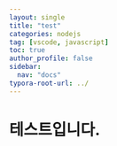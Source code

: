 ```yaml
---
layout: single
title: "test"
categories: nodejs
tag: [vscode, javascript]
toc: true
author_profile: false
sidebar:
  nav: "docs"
typora-root-url: ../
---
```


# 테스트입니다.